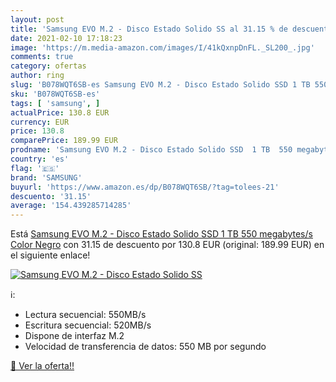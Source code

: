 ```yaml
---
layout: post
title: 'Samsung EVO M.2 - Disco Estado Solido SS al 31.15 % de descuento'
date: 2021-02-10 17:18:23
image: 'https://m.media-amazon.com/images/I/41kQxnpDnFL._SL200_.jpg'
comments: true
category: ofertas
author: ring
slug: 'B078WQT6SB-es Samsung EVO M.2 - Disco Estado Solido SSD 1 TB 550...'
sku: 'B078WQT6SB-es'
tags: [ 'samsung', ]
actualPrice: 130.8 EUR
currency: EUR
price: 130.8
comparePrice: 189.99 EUR
prodname: 'Samsung EVO M.2 - Disco Estado Solido SSD  1 TB  550 megabytes/s  Color Negro'
country: 'es'
flag: '🇪🇸'
brand: 'SAMSUNG'
buyurl: 'https://www.amazon.es/dp/B078WQT6SB/?tag=tolees-21'
descuento: '31.15'
average: '154.439285714285'
---
```


Está [Samsung EVO M.2 - Disco Estado Solido SSD  1 TB  550 megabytes/s  Color Negro](https://www.amazon.es/dp/B078WQT6SB/?tag=tolees-21) con 31.15 de descuento por 130.8 EUR (original: 189.99 EUR) en el siguiente enlace!

[![Samsung EVO M.2 - Disco Estado Solido SS](https://m.media-amazon.com/images/I/41kQxnpDnFL._SL200_.jpg)](https://www.amazon.es/dp/B078WQT6SB/?tag=tolees-21)

ℹ️:

- Lectura secuencial: 550MB/s
- Escritura secuencial: 520MB/s
- Dispone de interfaz M.2
- Velocidad de transferencia de datos: 550 MB por segundo

[🛒 Ver la oferta!!](https://www.amazon.es/dp/B078WQT6SB/?tag=tolees-21)
